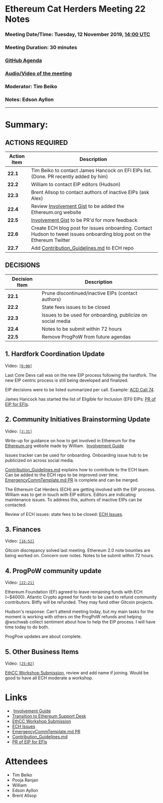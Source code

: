 
# Ethereum Cat Herders Meeting 22 Notes


### Meeting Date/Time: Tuesday, 12 November 2019, [14:00 UTC](https://savvytime.com/converter/utc-to-germany-berlin-united-kingdom-london-ny-new-york-city-ca-san-francisco-china-shanghai-japan-tokyo-ny-new-york-city/2pm)
### Meeting Duration: 30 minutes
### [GitHub Agenda](https://github.com/ethereum-cat-herders/PM/issues/95)
### [Audio/Video of the meeting](https://www.youtube.com/watch?v=BzvSdU3MyGs)
### Moderator: Tim Beiko
### Notes: Edson Ayllon

-----------------------------

# **Summary:**


## **ACTIONS REQUIRED**


| Action Item | Description |
|--|--|
**22.1**|Tim Beiko to contact James Hancock on EFI EIPs list. (Done. PR recently added by him)
**22.2** | William to contact EIP editors (Hudson)
**22.3** | Brent Allsop to contact authors of inactive EIPs (ask Alex)
**22.4** | Review [Involvement Gist](https://gist.github.com/wschwab/6434e633af485475674031360018ef16) to be added the Ethereum.org website 
**22.5** | [Involvement Gist](https://gist.github.com/wschwab/6434e633af485475674031360018ef16) to be PR'd for more feedback
**22.6** | Create ECH blog post for issues onboarding. Contact Hudson to tweet issues onboarding blog post on the Ethereum Twitter
**22.7** | Add [Contribution_Guidelines.md](https://docs.google.com/document/d/1ErKyuxWtu1mw_mRVO5luu00K08m4ou5KEAAdz0Ifgwc/edit#) to ECH repo

## **DECISIONS**

Decision Item | Description
--|--
**22.1** | Prune discontinued/inactive EIPs (contact authors)
**22.2** | State fees issues to be closed 
**22.3** | Issues to be used for onboarding, publicize on social media
**22.4** | Notes to be submit within 72 hours
**22.5** | Remove ProgPoW from future agendas


## 1. Hardfork Coordination Update

Video: [`[0:00]`](https://youtu.be/BzvSdU3MyGs)

Last Core Devs call was on the new EIP process following the hardfork. The new EIP centric process is still being developed and finalized. 

EIP decisions were to be listed summarized per call. Example: [ACD Call 74]( https://github.com/ethereum/pm/blob/master/All%20Core%20Devs%20Meetings/Meeting%2074.md ).

James Hancock has started the list of Eligible for Inclusion (EFI) EIPs: [PR of EIP for EFIs](https://github.com/ethereum/EIPs/pull/2378).


## 2. Community Initiatives Brainstorming Update

Video: [`[3:31]`](https://youtu.be/BzvSdU3MyGs?t=211)

Write-up for guidance on how to get involved in Ethereum for the [Ethereum.org](https://ethereum.org/) website made by William.  [Involvement Guide](https://gist.github.com/wschwab/6434e633af485475674031360018ef16 )

Issues tracker can be used for onboarding. Onboarding issue hub to be publicized on across social media.

[Contribution_Guidelines.md](https://docs.google.com/document/d/1ErKyuxWtu1mw_mRVO5luu00K08m4ou5KEAAdz0Ifgwc/edit#) explains how to contribute to the ECH team. Can be added to the ECH repo to be improved over time. [EmergencyCommTemplate.md PR](https://github.com/ethereum-cat-herders/PM/pull/76) is complete and can be merged. 

The Ethereum Cat Herders (ECH) are getting involved with the EIP process. William was to get in touch with EIP editors. Editors are indicating maintenance issues. To address this, authors of inactive EIPs can be contacted. 

Review of ECH issues: state fees to be closed: [ECH Issues]( https://github.com/ethereum-cat-herders/PM/issues ).


## 3. Finances

Video: [`[16:52]`](https://youtu.be/BzvSdU3MyGs?t=1012)

Gitcoin discrepancy solved last meeting. Ethereum 2.0 note bounties are being worked on. Concern over notes. Notes to be submit within 72 hours.

## 4. ProgPoW community update

Video: [`[22:21]`](https://youtu.be/BzvSdU3MyGs?t=1341)

Ethereum Foundation (EF) agreed to leave remaining funds with ECH (~$4000). Atlantic Crypto agreed for funds to be used to refund community contributors. Bitfly will be refunded. They may fund other Gitcoin projects.

Hudson's response: Can't attend meeting today, but my main tasks for the moment is working with others on the ProgPoW refunds and helping @wschwab collect sentiment about how to help the EIP process. I will have time today to do both.

ProgPow updates are about complete.

## 5. Other Business Items

Video: [`[25:02]`](https://youtu.be/BzvSdU3MyGs?t=1502)

[EthCC Workshop Submission](https://docs.google.com/document/d/1ErKyuxWtu1mw_mRVO5luu00K08m4ou5KEAAdz0Ifgwc/edit), review and add name if joining. Would be good to have all ECH moderate a workshop.

# Links

-  [Involvement Guide](https://gist.github.com/wschwab/6434e633af485475674031360018ef16 )
- [Transition to Ethereum Support Desk]( https://docs.google.com/document/d/1T9OiuFWakNgdFb1XcYIfNeSgIh4U2C2RWfgWYRa9NEw/edit )
- [EthCC Workshop Submission](https://docs.google.com/document/d/1ErKyuxWtu1mw_mRVO5luu00K08m4ou5KEAAdz0Ifgwc/edit)
- [ECH Issues]( https://github.com/ethereum-cat-herders/PM/issues )
- [EmergencyCommTemplate.md PR](https://github.com/ethereum-cat-herders/PM/pull/76)
- [Contribution_Guidelines.md](https://docs.google.com/document/d/1ErKyuxWtu1mw_mRVO5luu00K08m4ou5KEAAdz0Ifgwc/edit#)
- [PR of EIP for EFIs](https://github.com/ethereum/EIPs/pull/2378)

# Attendees

- Tim Beiko
- Pooja Ranjan
- William
- Edson Ayllon
- Brent Allsop
